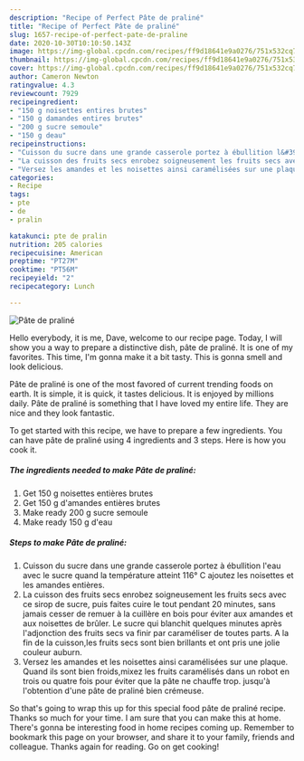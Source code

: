 ```yaml
---
description: "Recipe of Perfect Pâte de praliné"
title: "Recipe of Perfect Pâte de praliné"
slug: 1657-recipe-of-perfect-pate-de-praline
date: 2020-10-30T10:10:50.143Z
image: https://img-global.cpcdn.com/recipes/ff9d18641e9a0276/751x532cq70/pate-de-praline-photo-principale-de-la-recette.jpg
thumbnail: https://img-global.cpcdn.com/recipes/ff9d18641e9a0276/751x532cq70/pate-de-praline-photo-principale-de-la-recette.jpg
cover: https://img-global.cpcdn.com/recipes/ff9d18641e9a0276/751x532cq70/pate-de-praline-photo-principale-de-la-recette.jpg
author: Cameron Newton
ratingvalue: 4.3
reviewcount: 7929
recipeingredient:
- "150 g noisettes entires brutes"
- "150 g damandes entires brutes"
- "200 g sucre semoule"
- "150 g deau"
recipeinstructions:
- "Cuisson du sucre dans une grande casserole portez à ébullition l&#39;eau avec le sucre quand la température atteint 116° C ajoutez les noisettes et les amandes entières."
- "La cuisson des fruits secs enrobez soigneusement les fruits secs avec ce sirop de sucre, puis faites cuire le tout pendant 20 minutes, sans jamais cesser de remuer à la cuillère en bois pour éviter aux amandes et aux noisettes de brûler. Le sucre qui blanchit quelques minutes après l&#39;adjonction des fruits secs va finir par caraméliser de toutes parts. A la fin de la cuisson,les fruits secs sont bien brillants et ont pris une jolie couleur auburn."
- "Versez les amandes et les noisettes ainsi caramélisées sur une plaque. Quand ils sont bien froids,mixez les fruits caramélisés dans un robot en trois ou quatre fois pour éviter que la pâte ne chauffe trop. jusqu&#39;à l&#39;obtention d&#39;une pâte de praliné bien crémeuse."
categories:
- Recipe
tags:
- pte
- de
- pralin

katakunci: pte de pralin 
nutrition: 205 calories
recipecuisine: American
preptime: "PT27M"
cooktime: "PT56M"
recipeyield: "2"
recipecategory: Lunch

---
```



![Pâte de praliné](https://img-global.cpcdn.com/recipes/ff9d18641e9a0276/751x532cq70/pate-de-praline-photo-principale-de-la-recette.jpg)

Hello everybody, it is me, Dave, welcome to our recipe page. Today, I will show you a way to prepare a distinctive dish, pâte de praliné. It is one of my favorites. This time, I'm gonna make it a bit tasty. This is gonna smell and look delicious.

Pâte de praliné is one of the most favored of current trending foods on earth. It is simple, it is quick, it tastes delicious. It is enjoyed by millions daily. Pâte de praliné is something that I have loved my entire life. They are nice and they look fantastic.




To get started with this recipe, we have to prepare a few ingredients. You can have pâte de praliné using 4 ingredients and 3 steps. Here is how you cook it.

<!--inarticleads1-->

##### The ingredients needed to make Pâte de praliné:

1. Get 150 g noisettes entières brutes
1. Get 150 g d&#39;amandes entières brutes
1. Make ready 200 g sucre semoule
1. Make ready 150 g d&#39;eau




<!--inarticleads2-->

##### Steps to make Pâte de praliné:

1. Cuisson du sucre dans une grande casserole portez à ébullition l&#39;eau avec le sucre quand la température atteint 116° C ajoutez les noisettes et les amandes entières.
1. La cuisson des fruits secs enrobez soigneusement les fruits secs avec ce sirop de sucre, puis faites cuire le tout pendant 20 minutes, sans jamais cesser de remuer à la cuillère en bois pour éviter aux amandes et aux noisettes de brûler. Le sucre qui blanchit quelques minutes après l&#39;adjonction des fruits secs va finir par caraméliser de toutes parts. A la fin de la cuisson,les fruits secs sont bien brillants et ont pris une jolie couleur auburn.
1. Versez les amandes et les noisettes ainsi caramélisées sur une plaque. Quand ils sont bien froids,mixez les fruits caramélisés dans un robot en trois ou quatre fois pour éviter que la pâte ne chauffe trop. jusqu&#39;à l&#39;obtention d&#39;une pâte de praliné bien crémeuse.




So that's going to wrap this up for this special food pâte de praliné recipe. Thanks so much for your time. I am sure that you can make this at home. There's gonna be interesting food in home recipes coming up. Remember to bookmark this page on your browser, and share it to your family, friends and colleague. Thanks again for reading. Go on get cooking!
